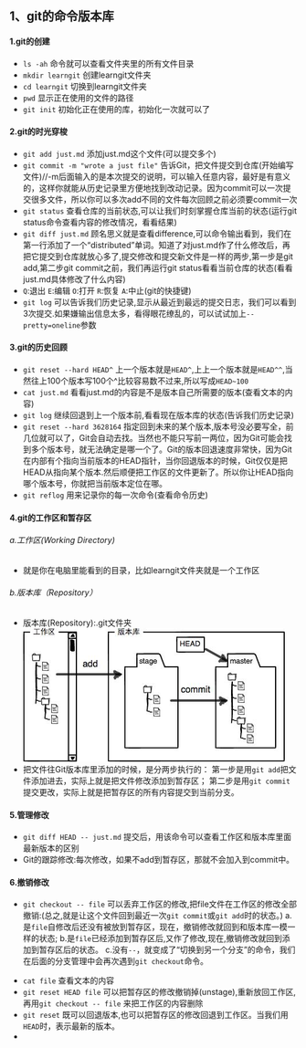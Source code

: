 ## 1、git的命令版本库
#### 1.git的创建
+ `ls -ah` 命令就可以查看文件夹里的所有文件目录
+ `mkdir learngit` 创建learngit文件夹
+ `cd learngit` 切换到learngit文件夹
+ `pwd` 显示正在使用的文件的路径
+ `git init` 初始化正在使用的库，初始化一次就可以了

#### 2.git的时光穿梭
- `git add just.md` 添加just.md这个文件(可以提交多个)
- `git commit -m "wrote a just file"` 告诉Git，把文件提交到仓库(开始编写文件)//-m后面输入的是本次提交的说明，可以输入任意内容，最好是有意义的，这样你就能从历史记录里方便地找到改动记录。因为commit可以一次提交很多文件，所以你可以多次add不同的文件每次回顾之前必须要commit一次
- `git status` 查看仓库的当前状态,可以让我们时刻掌握仓库当前的状态(运行git status命令查看内容的修改情况，看看结果)
- `git diff just.md` 顾名思义就是查看difference,可以命令输出看到，我们在第一行添加了一个“distributed”单词。知道了对just.md作了什么修改后，再把它提交到仓库就放心多了,提交修改和提交新文件是一样的两步,第一步是git add,第二步git commit之前，我们再运行git status看看当前仓库的状态(看看just.md具体修改了什么内容)
- `Q`:退出 `E`:编辑    `O`:打开    `R`:恢复    `A`:中止(git的快捷键)
- `git log` 可以告诉我们历史记录,显示从最近到最远的提交日志，我们可以看到3次提交.如果嫌输出信息太多，看得眼花缭乱的，可以试试加上`--pretty=oneline`参数

#### 3.git的历史回顾
* `git reset --hard HEAD^` 上一个版本就是`HEAD^`,上上一个版本就是`HEAD^^`,当然往上100个版本写100个^比较容易数不过来,所以写成`HEAD~100`
* `cat just.md` 看看just.md的内容是不是版本自己所需要的版本(查看文本的内容)
* `git log` 继续回退到上一个版本前,看看现在版本库的状态(告诉我们历史记录)
* `git reset --hard 3628164` 指定回到未来的某个版本,版本号没必要写全，前几位就可以了，Git会自动去找。当然也不能只写前一两位，因为Git可能会找到多个版本号，就无法确定是哪一个了。Git的版本回退速度非常快，因为Git在内部有个指向当前版本的HEAD指针，当你回退版本的时候，Git仅仅是把HEAD从指向某个版本.然后顺便把工作区的文件更新了。所以你让HEAD指向哪个版本号，你就把当前版本定位在哪。
* `git reflog` 用来记录你的每一次命令(查看命令历史)

#### 4.git的工作区和暂存区
###### a.工作区(Working Directory)
+ 就是你在电脑里能看到的目录，比如learngit文件夹就是一个工作区

###### b.版本库（Repository）
+ 版本库(Repository):.git文件夹
![git的版本库](git.jpg)
+ 把文件往Git版本库里添加的时候，是分两步执行的：
第一步是用`git add`把文件添加进去，实际上就是把文件修改添加到暂存区；
第二步是用`git commit`提交更改，实际上就是把暂存区的所有内容提交到当前分支。

#### 5.管理修改
+ `git diff HEAD -- just.md` 提交后，用该命令可以查看工作区和版本库里面最新版本的区别
+ Git的跟踪修改:每次修改，如果不add到暂存区，那就不会加入到commit中。

#### 6.撤销修改
- `git checkout -- file` 可以丢弃工作区的修改,把file文件在工作区的修改全部撤销:(总之,就是让这个文件回到最近一次`git commit`或`git add`时的状态。)
    a.是`file`自修改后还没有被放到暂存区，现在，撤销修改就回到和版本库一模一样的状态;
    b.是`file`已经添加到暂存区后,又作了修改,现在,撤销修改就回到添加到暂存区后的状态。
    c.没有`--`，就变成了“切换到另一个分支”的命令，我们在后面的分支管理中会再次遇到`git checkout`命令。
+ `cat file` 查看文本的内容
+ `git reset HEAD file` 可以把暂存区的修改撤销掉(unstage),重新放回工作区,再用`git checkout -- file` 来把工作区的内容删除
+ `git reset` 既可以回退版本,也可以把暂存区的修改回退到工作区。当我们用`HEAD`时，表示最新的版本。
+
